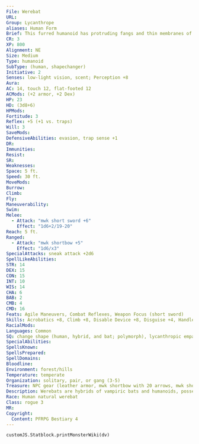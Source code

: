 ```yaml
---
File: Werebat
URL: 
Group: Lycanthrope
aliases: Human Form
Brief: This furred humanoid has protruding fangs and thin membranes of tissue connecting its arms to its sides.
CR: 3
XP: 800
Alignment: NE
Size: Medium
Type: humanoid
SubType: (human, shapechanger)
Initiative: 2
Senses: low-light vision, scent; Perception +8
Aura: 
AC: 14, touch 12, flat-footed 12
ACMods: (+2 armor, +2 Dex)
HP: 23
HD: (3d8+6)
HPMods: 
Fortitude: 3
Reflex: +5 (+1 vs. traps)
Will: 3
SaveMods: 
DefensiveAbilities: evasion, trap sense +1
DR: 
Immunities: 
Resist: 
SR: 
Weaknesses: 
Space: 5 ft.
Speed: 30 ft.
MoveMods: 
Burrow: 
Climb: 
Fly: 
Maneuverability: 
Swim: 
Melee: 
  - Attack: "mwk short sword +6"
    Effect: "1d6+2/19-20"
Reach: 5 ft.
Ranged: 
  - Attack: "mwk shortbow +5"
    Effect: "1d6/x3"
SpecialAttacks: sneak attack +2d6
SpellLikeAbilities: 
STR: 14
DEX: 15
CON: 15
INT: 10
WIS: 14
CHA: 6
BAB: 2
CMB: 4
CMD: 16
Feats: Agile Maneuvers, Combat Reflexes, Weapon Focus (short sword)
Skills: Acrobatics +8, Climb +8, Disable Device +8, Disguise +4, Handle Animal +1, Intimidate +4, Perception +8, Sense Motive +8, Sleight of Hand +8, Stealth +8
RacialMods: 
Languages: Common
SQ: change shape (human, hybrid, and bat; polymorph), lycanthropic empathy (bats and dire bats), rogue talents (ledge walker), trapfinding +1
SpecialAbilities: 
SpellsKnown: 
SpellsPrepared: 
SpellDomains: 
Bloodline: 
Environment: forest/hills
Temperature: temperate
Organization: solitary, pair, or gang (3-5)
Treasure: NPC gear (leather armor, mwk shortbow with 20 arrows, mwk short sword, other treasure)
Description: Werebats are hybrids of vampiric bats and humanoids, possessed of a ravenous bloodlust. As opposed to vampires, with which werebats are often confused, these lycanthropes are often more savage and less calculating than the shapeshifting undead. As though to prove a point, some werebats go out of their way to take down powerful vampire lords and commandeer the vampires' positions- though many also become slaves to such undead after underestimating their prowess. Natural werebats typically look like normal members of their humanoid parent race, though they often have dark hair, lithe frames, severe features, and slightly pointed ears. They typically stand taller than normal for their race, but weigh significantly less.
Race: Human natural werebat
Class: rogue 3
MR: 
Copyright:
  Content: PFRPG Bestiary 4
---
```

```dataviewjs
customJS.Statblock.printMonsterWiki(dv)
```
